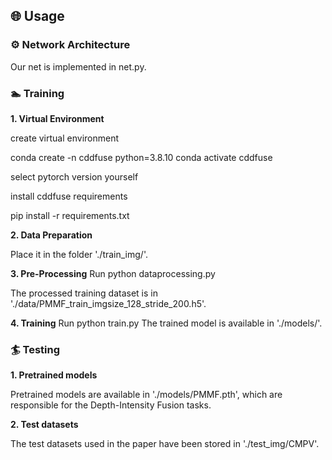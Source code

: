 ## 🌐 Usage

### ⚙ Network Architecture

Our net is implemented in net.py.

### 🏊 Training
**1. Virtual Environment**

create virtual environment

conda create -n cddfuse python=3.8.10
conda activate cddfuse

select pytorch version yourself

install cddfuse requirements

pip install -r requirements.txt

**2. Data Preparation**

 Place it in the folder './train_img/'.

**3. Pre-Processing**
Run python dataprocessing.py
 
The processed training dataset is in './data/PMMF_train_imgsize_128_stride_200.h5'.

**4. Training**
Run python train.py
The trained model is available in './models/'.

### 🏄 Testing

**1. Pretrained models**

Pretrained models are available in './models/PMMF.pth', which are responsible for the Depth-Intensity Fusion  tasks.

**2. Test datasets**

The test datasets used in the paper have been stored in './test_img/CMPV'.

